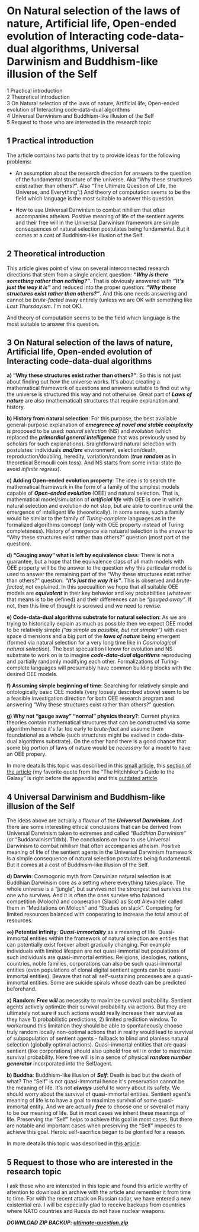 On Natural selection of the laws of nature, Artificial life, Open-ended evolution of Interacting code-data-dual algorithms, Universal Darwinism and Buddhism-like illusion of the Self
===========================================================

<!-- _**DOWNLOAD ZIP BACKUP: [ultimate-question.zip](https://github.com/kiwi0fruit/ultimate-question/releases)**_ -->

1 Practical introduction  
2 Theoretical introduction  
3 On Natural selection of the laws of nature, Artificial life, Open-ended evolution of Interacting code-data-dual algorithms  
4 Universal Darwinism and Buddhism-like illusion of the Self  
5 Request to those who are interested in the research topic


1 Practical introduction
-----------------------------------------------------------

The article contains two parts that try to provide ideas for the following problems:

- An assumption about the research direction for answers to the question of the fundamental structure of the universe. Aka “Why these structures exist rather than others?”. Also “The Ultimate Question of Life, the Universe, and Everything”:) And theory of computation seems to be the field which language is the most suitable to answer this question.

- How to use Universal Darwinism to combat nihilism that often accompanies atheism. Positive meaning of life of the sentient agents and their free will in the Universal Darwinism framework are simple consequences of natural selection postulates being fundamental. But it comes at a cost of Buddhism-like illusion of the Self.

<!-- In more deatails this topic was described in [this article](https://github.com/kiwi0fruit/ultimate-question/blob/master/articles/oee_dxb.md). -->


2 Theoretical introduction
-----------------------------------------------------------

This article gives point of view on several interconnected research directions that stem from a single ancient question:
_**“Why is there something rather than nothing?”**_. That is obviously answered with _**“It's just the way it is”**_ and reduced into the proper question: _**“Why these structures exist rather than others?”**_. And this one needs answering and cannot be _brute-facted_ away entirely (unless we are OK with something like _Last Thursdayism_. I'm not OK). 

And theory of computation seems to be the field which language is the most suitable to answer this question.


3 On Natural selection of the laws of nature, Artificial life, Open-ended evolution of Interacting code-data-dual algorithms
-----------------------------------------------------------

**a) “Why these structures exist rather than others?”**: So this is not just about finding out _how_ the universe works. It's about creating a mathematical framework of questions and answers suitable to find out why the universe is structured this way and not otherwise. Great part of _**Laws of nature**_ are also (mathematical) structures that require explanation and history.

**b) History from natural selection**: For this purpose, the best available general-purpose explanation of _**emegrence of novel and stable complexity**_ is proposed to be used: _natural selection_ (NS) and _evolution_ (which replaced the _**primordial general intelligence**_ that was previously used by scholars for such explanations). Sraightforward natural selection with postulates: individuals _**and/are**_ environment, selection/death, reproduction/doubling, heredity, variation/random (_**true random**_ as in theoretical Bernoulli coin toss). And NS starts from some initial state (to avoid _infinite regress_).

**c) Adding Open-ended evolution property**: The idea is to search the mathematical framework in the form of a family of the simplest models capable of _**Open-ended evolution**_ (OEE) and natural selection. That is, mathematical model/simulation of _**artificial life**_ with OEE is one in which natural selection and evolution do not stop, but are able to continue until the emergence of intelligent life (theoretically). In some sense, such a family would be similar to the family of _Turing-complete_ languages as in the formalized algorithms concept (only with OEE property instead of Turing completeness). History of emergence via natuaral selection is the answer to “Why these structures exist rather than others?” question (most part of the question).

**d) “Gauging away” what is left by equivalence class**: There is not a guarantee, but a hope that the equivalence class of all math models with OEE property will be the answer to the question why this particular model is used to answer the remaining part of the “Why these structures exist rather than others?” question: _**“It's just the way it is”**_. This is observed and _brute-facted_, not explained. In this specualtion we hope that all suitable OEE models are _**equivalent**_ in their key behavior and key probabilities (whatever that means is to be defined) and their differences can be _“gauged away”_. If not, then this line of thought is screwed and we need to rewise.

**e) Code-data-dual algorithms substrate for natural selection**: As we are trying to historically explain as much as possible then we expect OEE model to be relatively simple _(“as simple as possible, but not simpler”)_ with even space dimensions and a big part of the _**laws of nature**_ being emergent (formed via natural selection for a very long time like in _Cosmological natural selection_). The best specualtion I know for evolution and NS substrate to work on is to imagine _**code-data-dual algorithms**_ reproducing and partially randomly modifying each other. Formalizations of Turing-complete languages will presumably have common building blocks with the desired OEE models.

**f) Assuming simple beginning of time**: Searching for relatively simple and ontologically basic OEE models (very loosely described above) seem to be a feasible investigation direction for both OEE research program and answering “Why these structures exist rather than others?” question.

**g) Why not “gauge away” “normal” physics theory?**: Current physics theories contain mathematical structures that can be constructed via some algorithm hence it's far too early to _brute-fact_ and assume them foundational as a whole (such structures might be evolved in code-data-dual algorithms substrate). On the other hand there is a good chance that some big portion of laws of nature would be _necessary_ for a model to have an OEE propery.

In more deatails this topic was described in this [small article](https://github.com/kiwi0fruit/ultimate-question/blob/master/articles/oens_of_algorithms.md), this [section of the article](https://github.com/kiwi0fruit/ultimate-question/blob/master/articles/dxb.md#cosmogonic-myth-from-darwinian-natural-selection-in-details) (my favorite quote from the “The Hitchhiker's Guide to the Galaxy” is right before the appendix) and this [outdated article](https://github.com/kiwi0fruit/ultimate-question/blob/master/README.md).

<!-- In more deatails this topic was described in this [small article](./oens_of_algorithms.md), this [section of the article](./dxb.md#cosmogonic-myth-from-darwinian-natural-selection-in-details) (my favorite quote from the “The Hitchhiker's Guide to the Galaxy” is right before the appendix) and this [outdated article](../README.md). -->


4 Universal Darwinism and Buddhism-like illusion of the Self
-----------------------------------------------------------

The ideas above are actually a flavour of the _**Universal Darwinism**_. And there are some interesting ethical conclusions that can be derived from Universal Darwinism taken to extremes and called _“Buddhian Darwinism”_ (or “Buddarwinism”/dxb). The conclusions on how to use Universal Darwinism to combat nihilism that often accompanies atheism. Positive meaning of life of the sentient agents in the Universal Darwinism framework is a simple consequence of natural selection postulates being fundamental. But it comes at a cost of Buddhism-like illusion of the Self.


**d) Darwin**: Cosmogonic myth from Darwinian natural selection is at Buddhian Darwinism core as a setting where everything takes place. The whole universe is a “jungle”, but survives not the strongest but survives the one who survives. And it is often the ones survive who balanced competition (Moloch) and cooperation (Slack) as Scott Alexander called them in “Meditations on Moloch” and “Studies on slack”. Competing for limited resources balanced with cooperating to increase the total amout of resources.

**∞) Potential infinity**: _**Quasi-immortality**_ as a meaning of life. Quasi-immortal entities within the framework of natural selection are entities that can potentially exist forever albeit gradually changing. For example individuals with limited lifespan are not quasi-immortal but populations of such individuals are quasi-immortal entities. Religions, ideologies, nations, countries, noble families, corporations can also be such quasi-immortal entities (even populations of clonal digital sentient agents can be quasi-immortal entities). Beware that not all self-sustaining processes are a quasi-immortal entities. Some are suicide spirals whose death can be predicted beforehand.

**x) Random**: _**Free will**_ as necessity to maximize survival probability. Sentient agents actively optimize their survival probability via actions. But they are ultimately not sure if such actions would really increase their survival as they have 1) probabilistic predictions, 2) limited prediction window. To workaround this limitation they should be able to spontaneously choose truly random locally non-optimal actions that in reality would lead to survival of subpopulation of sentient agents - fallback to blind and planless natural selection (globally optimal actions). Quasi-immortal entities that are quasi-sentient (like corporations) should also uphold free will in order to maximize survival probability. Here free will is in a sence of physical _**random number generator**_ incorporated into the Self/agent.

**b) Buddha**: Buddhism-like illusion of _**Self**_: Death is bad but the death of what? The “Self” is not quasi-immortal hence it's preservation cannot be the meaning of life. It's not _**always**_ useful to worry about its safety. We should worry about the survival of quasi-immortal entities. Sentient agent's meaning of life is to have a goal to maximize survival of some quasi-immortal entity. And we are actually _**free**_ to choose one or several of many to be our meaning of life. But in most cases we inherit these meanings of life. Preserving the “Self” helps to achieve this goal in most cases. But there are notable and important cases when preserving the “Self” impedes to achieve this goal. Heroic self-sacrifice began to be glorified for a reason.

In more deatails this topic was described in [this article](https://github.com/kiwi0fruit/ultimate-question/blob/master/articles/dxb.md).

<!-- In more deatails this topic was described in [this article](./dxb.md). -->


5 Request to those who are interested in the research topic
-----------------------------------------------------------

I ask those who are interested in this topic and found this article worthy of attention to download an archive with the article and remember it from time to time. For with the recent attack on Russian radar, we have entered a new existential era. I will be especially glad to receive backups from countries where NATO countries and Russia do not have nuclear weapons.

_**DOWNLOAD ZIP BACKUP: [ultimate-question.zip](https://github.com/kiwi0fruit/ultimate-question/releases)**_

<!-- Peter Zagubisalo, May 2024. -->

